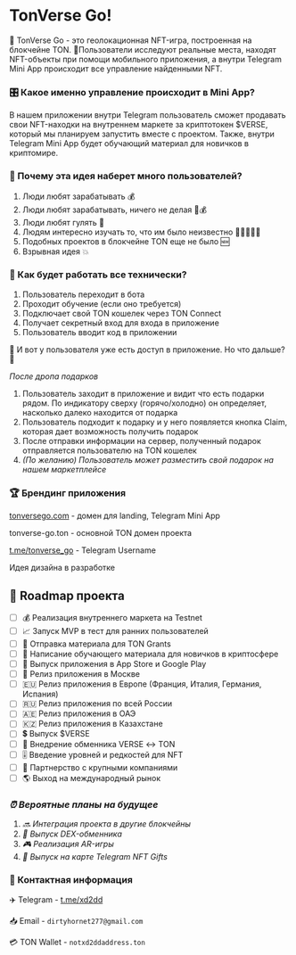 # TonVerse Go!

👏 TonVerse Go - это геолокационная NFT-игра, построенная на блокчейне TON. 📍Пользователи исследуют реальные места, находят NFT-объекты при помощи мобильного приложения, а внутри Telegram Mini App происходит все управление найденными NFT. 

### 🎛️ Какое именно управление происходит в Mini App?

В нашем приложении внутри Telegram пользователь сможет продавать свои NFT-находки на внутреннем маркете за криптотокен $VERSE, который мы планируем запустить вместе с проектом. Также, внутри Telegram Mini App будет обучающий материал для новичков в криптомире.

### 👾 Почему эта идея наберет много пользователей?

1. Люди любят зарабатывать 💰
2. Люди любят зарабатывать, ничего не делая 🛌💰
3. Люди любят гулять 🚶
4. Людям интересно изучать то, что им было неизвестно 🤷‍♂️🤷‍♀️🤷
5. Подобных проектов в блокчейне TON еще не было 🆕
6. Взрывная идея 💥

### 📢 Как будет работать все технически?

1. Пользователь переходит в бота
2. Проходит обучение (если оно требуется)
3. Подключает свой TON кошелек через TON Connect
4. Получает секретный вход для входа в приложение
5. Пользователь вводит код в приложении

🎉 И вот у пользователя уже есть доступ в приложение. Но что дальше? 🧐

*После дропа подарков*

1. Пользователь заходит в приложение и видит что есть подарки рядом. По индикатору сверху (горячо/холодно) он определяет, насколько далеко находится от подарка
2. Пользователь подходит к подарку и у него появляется кнопка Claim, которая дает возможность получить подарок
3. После отправки информации на сервер, полученный подарок отправляется пользователю на TON кошелек
4. *(По желанию) Пользователь может разместить свой подарок на нашем маркетплейсе*

### 🏆 Брендинг приложения

[tonversego.com](http://tonversego.com) - домен для landing, Telegram Mini App

tonverse-go.ton - основной TON домен проекта

[t.me/tonverse_go](http://t.me/tonverse_go) - Telegram Username

Идея дизайна в разработке

## 📍 Roadmap проекта

- [ ]  💰 Реализация внутреннего маркета на Testnet
- [ ]  📈 Запуск MVP в тест для ранних пользователей
- [ ]  📢 Отправка материала для TON Grants
- [ ]  📒 Написание обучающего материала для новичков в криптосфере
- [ ]  📲 Выпуск приложения в App Store и Google Play
- [ ]  📍 Релиз приложения в Москве
- [ ]  🇪🇺 Релиз приложения в Европе (Франция, Италия, Германия, Испания)
- [ ]  🇷🇺 Релиз приложения по всей России
- [ ]  🇦🇪 Релиз приложения в ОАЭ
- [ ]  🇰🇿 Релиз приложения в Казахстане
- [ ]  💲 Выпуск $VERSE
- [ ]  💱 Внедрение обменника VERSE ↔ TON
- [ ]  🎚️ Введение уровней и редкостей для NFT
- [ ]  💼 Партнерство с крупными компаниями
- [ ]  🌎 Выход на международный рынок

### *⏰ Вероятные планы на будущее*

1. *🔜 Интеграция проекта в другие блокчейны*
2. *💱 Выпуск DEX-обменника*
3. *🎮 Реализация AR-игры*
4. *🎁 Выпуск на карте Telegram NFT Gifts*

### 👥 Контактная информация

✈️ Telegram - [t.me/xd2dd](http://t.me/xd2dd) 

📥 Email - `dirtyhornet277@gmail.com`

💳 TON Wallet - `notxd2ddaddress.ton`
